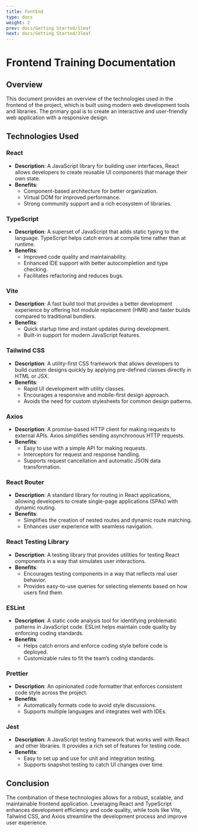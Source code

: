 ```yaml
---
title: FontEnd
type: docs
weight: 2
prev: docs/Getting Started/1leaf
next: docs/Getting Started/3leaf
---
```


# Frontend Training Documentation

## Overview

This document provides an overview of the technologies used in the frontend of the project, which is built using modern web development tools and libraries. The primary goal is to create an interactive and user-friendly web application with a responsive design.

## Technologies Used

### React

- **Description**: A JavaScript library for building user interfaces, React allows developers to create reusable UI components that manage their own state.
- **Benefits**:
  - Component-based architecture for better organization.
  - Virtual DOM for improved performance.
  - Strong community support and a rich ecosystem of libraries.

### TypeScript

- **Description**: A superset of JavaScript that adds static typing to the language. TypeScript helps catch errors at compile time rather than at runtime.
- **Benefits**:
  - Improved code quality and maintainability.
  - Enhanced IDE support with better autocompletion and type checking.
  - Facilitates refactoring and reduces bugs.

### Vite

- **Description**: A fast build tool that provides a better development experience by offering hot module replacement (HMR) and faster builds compared to traditional bundlers.
- **Benefits**:
  - Quick startup time and instant updates during development.
  - Built-in support for modern JavaScript features.

### Tailwind CSS

- **Description**: A utility-first CSS framework that allows developers to build custom designs quickly by applying pre-defined classes directly in HTML or JSX.
- **Benefits**:
  - Rapid UI development with utility classes.
  - Encourages a responsive and mobile-first design approach.
  - Avoids the need for custom stylesheets for common design patterns.

### Axios

- **Description**: A promise-based HTTP client for making requests to external APIs. Axios simplifies sending asynchronous HTTP requests.
- **Benefits**:
  - Easy to use with a simple API for making requests.
  - Interceptors for request and response handling.
  - Supports request cancellation and automatic JSON data transformation.

### React Router

- **Description**: A standard library for routing in React applications, allowing developers to create single-page applications (SPAs) with dynamic routing.
- **Benefits**:
  - Simplifies the creation of nested routes and dynamic route matching.
  - Enhances user experience with seamless navigation.

### React Testing Library

- **Description**: A testing library that provides utilities for testing React components in a way that simulates user interactions.
- **Benefits**:
  - Encourages testing components in a way that reflects real user behavior.
  - Provides easy-to-use queries for selecting elements based on how users find them.

### ESLint

- **Description**: A static code analysis tool for identifying problematic patterns in JavaScript code. ESLint helps maintain code quality by enforcing coding standards.
- **Benefits**:
  - Helps catch errors and enforce coding style before code is deployed.
  - Customizable rules to fit the team’s coding standards.

### Prettier

- **Description**: An opinionated code formatter that enforces consistent code style across the project.
- **Benefits**:
  - Automatically formats code to avoid style discussions.
  - Supports multiple languages and integrates well with IDEs.

### Jest

- **Description**: A JavaScript testing framework that works well with React and other libraries. It provides a rich set of features for testing code.
- **Benefits**:
  - Easy to set up and use for unit and integration testing.
  - Supports snapshot testing to catch UI changes over time.

## Conclusion

The combination of these technologies allows for a robust, scalable, and maintainable frontend application. Leveraging React and TypeScript enhances development efficiency and code quality, while tools like Vite, Tailwind CSS, and Axios streamline the development process and improve user experience.